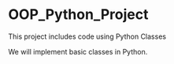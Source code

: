 # OOP_Python_Project
This project includes code using Python Classes

We will implement basic classes in Python.
